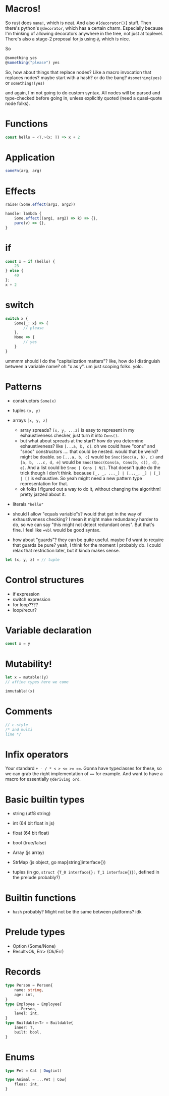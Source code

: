 
# Macros!
So rust does `name!`, which is neat. And also `#[decorator()]` stuff.
Then there's python's `@decorator`, which has a certain charm. Especially because I'm thinking of allowing decorators anywhere in the tree, not just at toplevel. There's also a stage-2 proposal for js using `@`, which is nice.

So
```ts
@something yes
@something("please") yes
```

So, how about things that replace nodes?
Like a macro invocation that replaces nodes?
maybe start with a hash? or do the bang?
`#something(yes)`
or
`something!(yes)`

and again, I'm not going to do custom syntax.
All nodes will be parsed and type-checked before going in,
unless explicitly quoted (need a quasi-quote node folks).

# Functions

```ts
const hello = <T,>(x: T) => x + 2
```

# Application

```ts
someFn(arg, arg)
```

# Effects

```ts
raise!(Some.effect(arg1, arg2))

handle! lambda {
    Some.effect((arg1, arg2) => k) => {},
    pure(v) => {},
}
```

# if

```ts
const x = if (hello) {
    23
} else {
    40
};
x + 2
```

# switch

```ts
switch x {
    Some{_: x} => {
        // please
    },
    None => {
        // yes
    }
}
```

ummmm should I do the "capitalization matters"?
like, how do I distinguish between a variable name?
oh "x as y". um just scoping folks. yolo.

# Patterns

- constructors `Some(x)`
- tuples `(x, y)`
- arrays `[x, y, z]`
    - array spreads? `[x, y, ...z]` is easy to represent in my exhaustiveness checker, just turn it into `Cons()`.
    - but what about spreads at the start? how do you determine exhaustiveness? like `[...a, b, c]`. oh we could have "cons" and "snoc" constructors .... that could be nested. would that be weird? might be doable. so `[...a, b, c]` would be `Snoc(Snoc(a, b), c)` and `[a, b, ...c, d, e]` would be `Snoc(Snoc(Cons(a, Cons(b, c)), d), e)`. And a list could be `Snoc | Cons | Nil`. That doesn't quite do the trick though I don't think. because `[_, _, ..._] | [..._, _] | [_] | []` is exhaustive. So yeah might need a new pattern type representation for that.
    - ok folks I figured out a way to do it, without changing the algorithm! pretty jazzed about it.

- literals `"hello"`
- should I allow "equals variable"s? would that get in the way of exhaustiveness checking? I mean it might make redundancy harder to do, so we can say "this might not detect redundant ones". But that's fine. I feel like `=vbl` would be good syntax.
- how about "guards"? they can be quite useful. maybe I'd want to require that guards be pure? yeah, I think for the moment I probably do. I could relax that restriction later, but it kinda makes sense.


```ts
let (x, y, z) = // tuple
```

# Control structures

- if expression
- switch expression
- for loop????
- loop/recur?

# Variable declaration

```ts
const x = y
```

# Mutability!

```ts
let x = mutable!(y)
// affine types here we come

immutable!(x)
```

# Comments

```ts
// c-style
/* and multi
line */
```

# Infix operators

Your standard `+ - / * < > <= >= ==`.
Gonna have typeclasses for these, so we can grab the right implementation of `==` for example.
And want to have a macro for essentially `@deriving ord`.

# Basic builtin types

- string (utf8 string)
- int (64 bit float in js)
- float (64 bit float)
- bool (true/false)
- Array<T> (js array)
- StrMap<T> (js object, go map[string]interface{})

- tuples (in go, `struct {T_0 interface{}; T_1 interface{}})`, defined in the prelude probably?)

# Builtin functions

- `hash` probably? Might not be the same between platforms? idk

# Prelude types

- Option<T> (Some/None)
- Result<Ok, Err> (Ok/Err)

# Records

```ts
type Person = Person{
    name: string,
    age: int,
}
type Employee = Employee{
    ...Person,
    level: int,
}
type Buildable<T> = Buildable{
    inner: T,
    built: bool,
}
```

# Enums

```ts
type Pet = Cat | Dog(int)

type Animal = ...Pet | Cow{
    fleas: int,
}
```
